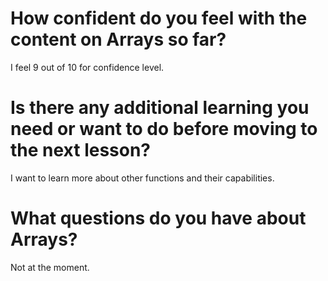 # How confident do you feel with the content on Arrays so far?
I feel 9 out of 10 for confidence level. 
# Is there any additional learning you need or want to do before moving to the next lesson?
I want to learn more about other functions and their capabilities. 
# What questions do you have about Arrays?
Not at the moment.

